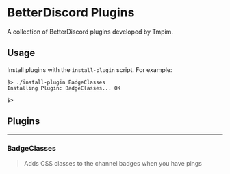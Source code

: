 # BetterDiscord Plugins
A collection of BetterDiscord plugins developed by Tmpim.

## Usage
Install plugins with the `install-plugin` script.
For example:
```
$> ./install-plugin BadgeClasses
Installing Plugin: BadgeClasses... OK

$>
```

## Plugins
---
### BadgeClasses
> Adds CSS classes to the channel badges when you have pings
